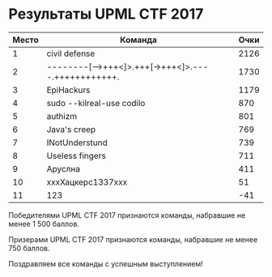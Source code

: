 # Результаты UPML CTF 2017

Место | Команда | Очки
----- | ------- | ----
1 | civil defense | 2126
2 | --------[--&gt;+++&lt;]&gt;.+++[-&gt;+++&lt;]&gt;.----.++++++++++++. | 1730
3 | EpiHackurs | 1179
4 | sudo --kilreal-use codilo | 870
5 | authizm | 801
6 | Java's creep | 769
7 | INotUnderstund | 739
8 | Useless fingers | 711
9 | Аруслна | 411
10 | хххХацкерс1337ххх | 51
11 | 123 | -41

Победителями UPML CTF 2017 признаются команды, набравшие не менее 1 500 баллов.

Призерами UPML CTF 2017 признаются команды, набравшие не менее 750 баллов.

Поздравляем все команды с успешным выступлением!
